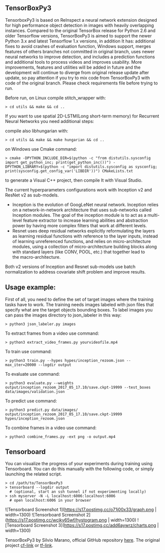 ## TensorBoxPy3

TensorboxPy3 is based on ReInspect a neural network extension designed for high performance object detection in images with heavily overlapping instances. Compared to the original TensorBox release for Python 2.6 and older Tensorflow versions, TensorBoxPy3 is aimed to support the newer Python 3.x and latest Tensorflow 1.x versions, in addition It has: additional fixes to avoid crashes of evaluation function, Windows support, merges features of others branches not committed in original branch, uses newer neural networks to improve detection, and includes a prediction functions and additional tools to process videos and improves usability.
More improvements, features and utilities will be added in future and the development will continue to diverge from original release update after update, so pay attention if you try to mix code from TensorBoxPy3 with code of the original branch.
Please check requirements file before trying to run.

Before run, on Linux compile stitch_wrapper with:

    > cd utils && make && cd ..

If you want to use spatial 2D-LSTM(Long short-term memory) for Recurrent Neural Networks you need additional steps:

compile also libhungarian with:

    > cd utils && make && make hungarian && cd ..

on Windows use Cmake command:

    > cmake -DPYTHON_INCLUDE_DIR=$(python -c "from distutils.sysconfig import get_python_inc; print(get_python_inc())") -DPYTHON_LIBRARY=$(python -c "import distutils.sysconfig as sysconfig; print(sysconfig.get_config_var('LIBDIR'))") CMakeLists.txt

to generate a Visual C++ project, then compile It with Visual Studio.

The current hyperparameters configurations work with Inception v2 and ResNet v2 as sub-models.
- Inception is the evolution of GoogLeNet neural network. Inception relies on a network-in-network architecture that uses sub-networks called Inception modules. The goal of the inception module is to act as a multi-level feature extractor to increase learning abilities and abstraction power by having more complex filters that work at different levels.
- Resnet uses deep residual networks explicitly reformulating the layers as learning residual functions with reference to the layer inputs, instead of learning unreferenced functions, and relies on micro-architecture modules, using a collection of micro-architecture building blocks along with standard layers (like CONV, POOL, etc.) that together lead to the macro-architecture.

Both v2 versions of Inception and Resnet sub-models use batch normalization to address covariate shift problem and improve results.


## Usage example:

First of all, you need to define the set of target images where the training tasks have to work. The training needs images labeled with json files that specify what are the target objects bounding boxes. To label images you can pass the images directory to json_labeler in this way:

    > python3 json_labeler.py images

To extract frames from a video use command:

    > python3 extract_video_frames.py yourvideofile.mp4

To train use command:

    > python3 train.py --hypes hypes/inception_rezoom.json --max_iter=20000 --logdir output

To evaluate use command:

    > python3 evaluate.py --weights output/inception_rezoom_2017_05_17.10/save.ckpt-19999 --test_boxes data/images/validation.json

To predict use command:

    > python3 predict.py data/images/ output/inception_rezoom_2017_05_17.10/save.ckpt-19999  hypes/inception_rezoom.json   

To combine frames in a video use command:

    > python3 combine_frames.py -ext png -o output.mp4


## Tensorboard

You can visualize the progress of your experiments during training using Tensorboard. You can do this manually with the following code, or simply launching the related script.

    > cd /path/to/TensorBoxPy3
    > tensorboard --logdir output
      # (optional, start an ssh tunnel if not experimenting locally)
    > ssh myserver -N -L localhost:6006:localhost:6006
      # open localhost:6006 in your browser

![Tensorboard Screenshot 1](https://s17.postimg.cc/o71j00x33/graph.png | width=1300)
![Tensorboard Screenshot 2](https://s17.postimg.cc/wcjky65wf/hystogram.png | width=1300)
![Tensorboard Screenshot 3](https://s17.postimg.cc/add6aywrz/charts.png | width=1300)

TensorBoxPy3 by Silvio Marano, official GitHub repository [here](https://github.com/SMH17/TensorBoxPy3).
The original project [cf-link](https://github.com/Russell91/ReInspect) or [tf-link](https://github.com/Russell91/TensorBox/).
